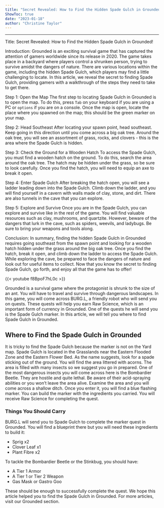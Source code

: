 ```yaml
---
title: "Secret Revealed: How to Find the Hidden Spade Gulch in Grounded!"
ShowToc: true 
date: "2023-01-18"
author: "Christine Taylor"
---
```

*****
Title: Secret Revealed: How to Find the Hidden Spade Gulch in Grounded!

Introduction:
Grounded is an exciting survival game that has captured the attention of gamers worldwide since its release in 2020. The game takes place in a backyard where players control a shrunken person, trying to survive amidst the dangers of nature. There are various locations within the game, including the hidden Spade Gulch, which players may find a little challenging to locate. In this article, we reveal the secret to finding Spade Gulch, providing gamers with a walkthrough of the steps they need to take to get there.

Step 1: Open the Map
The first step to locating Spade Gulch in Grounded is to open the map. To do this, press `Tab` on your keyboard if you are using a PC or `options` if you are on a console. Once the map is open, locate the place where you spawned on the map; this should be the green marker on your map.

Step 2: Head Southeast
After locating your spawn point, head southeast. Keep going in this direction until you come across a big oak tree. Around the oak tree, you will see an assortment of grass, rocks, and clovers - this is the area where the Spade Gulch is hidden.

Step 3: Check the Ground for a Wooden Hatch
To access the Spade Gulch, you must find a wooden hatch on the ground. To do this, search the area around the oak tree. The hatch may be hidden under the grass, so be sure to look carefully. Once you find the hatch, you will need to equip an axe to break it open.

Step 4: Enter Spade Gulch
After breaking the hatch open, you will see a ladder leading down into the Spade Gulch. Climb down the ladder, and you will find yourself in a cavern with walls made of clay, stone, and dirt. There are also tunnels in the cave that you can explore.

Step 5: Explore and Survive
Once you are in the Spade Gulch, you can explore and survive like in the rest of the game. You will find valuable resources such as clay, mushrooms, and quartzite. However, beware of the dangers that lurk in the cave, such as spiders, weevils, and ladybugs. Be sure to bring your weapons and tools along.

Conclusion:
In summary, finding the hidden Spade Gulch in Grounded requires going southeast from the spawn point and looking for a wooden hatch hidden under the grass around the big oak tree. Once you find the hatch, break it open, and climb down the ladder to access the Spade Gulch. While exploring the cave, be prepared to face the dangers of nature and look out for useful items to collect. Now that you know the secret to finding Spade Gulch, go forth, and enjoy all that the game has to offer!

{{< youtube f8BpoF7hL0c >}} 



Grounded is a survival game where the protagonist is shrunk to the size of an ant. You will have to travel and survive through dangerous landscapes. In this game, you will come across BURG.L, a friendly robot who will send you on quests. These quests will help you earn Raw Science, which is an important form of currency in Grounded. One of the quests he will send you is the Spade Gulch marker. In this article, we will tell you where to find Spade Gulch in Grounded.
 
## Where to Find the Spade Gulch in Grounded
 

 
It is tricky to find the Spade Gulch because the marker is not on the Yard map. Spade Gulch is located in the Grasslands near the Eastern Flooded Zone and the Eastern Flower Bed. As the name suggests, look for a spade sticking out of the ground. You will find the area littered with acorns. The area is filled with many insects so we suggest you go in prepared. One of the most dangerous insects you will come across here is the Bombardier Beetle. They are hostile and quite lethal. Be aware of their acid-spraying abilities or you won’t leave the area alive. Examine the area and you will come across a shallow ditch. Once you enter it, you will find a blue flashing marker. You can build the marker with the ingredients you carried. You will receive Raw Science for completing the quest.
 
### Things You Should Carry
 
BURG.L will send you to Spade Gulch to complete the marker quest in Grounded. You will find a blueprint there but you will need these ingredients to build it:
 
- Sprig x2
 - Clover Leaf x1
 - Plant Fibre x2

 
To tackle the Bombardier Beetle or the Stinkbug, you should have:
 
- A Tier 1 Armor
 - A Tier 1 or Tier 2 Weapon
 - Gas Mask or Gastro Goo

 
These should be enough to successfully complete the quest. We hope this article helped you to find the Spade Gulch in Grounded. For more articles, visit our Grounded section.




